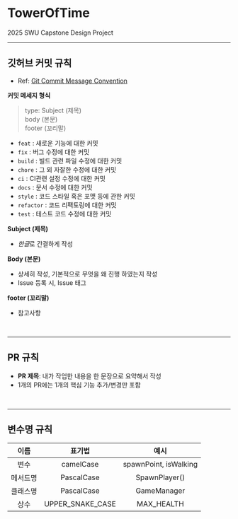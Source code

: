 # TowerOfTime
2025 SWU Capstone Design Project

---

## 깃허브 커밋 규칙
- Ref: [Git Commit Message Convention](https://github.com/gyoogle/tech-interview-for-developer/blob/master/ETC/Git%20Commit%20Message%20Convention.md)

**커밋 메세지 형식**
> type: Subject (제목)
> <br/>
> body (본문)
> <br/>
> footer (꼬리말)

- `feat` : 새로운 기능에 대한 커밋
- `fix` : 버그 수정에 대한 커밋
- `build` : 빌드 관련 파일 수정에 대한 커밋
- `chore` : 그 외 자잘한 수정에 대한 커밋
- `ci` : CI관련 설정 수정에 대한 커밋
- `docs` : 문서 수정에 대한 커밋
- `style` : 코드 스타일 혹은 포맷 등에 관한 커밋
- `refactor` : 코드 리팩토링에 대한 커밋
- `test` : 테스트 코드 수정에 대한 커밋

**Subject (제목)**

- *한글*로 간결하게 작성

**Body (본문)**

- 상세히 작성, 기본적으로 무엇을 왜 진행 하였는지 작성
- Issue 등록 시, Issue 태그

**footer (꼬리말)**

- 참고사항

<br/>

---

## PR 규칙
- **PR 제목**: 내가 작업한 내용을 한 문장으로 요약해서 작성
- 1개의 PR에는 1개의 핵심 기능 추가/변경만 포함

<br/>

---

## 변수명 규칙
|이름|표기법|예시|
|:---:|:---:|:---:|
|변수|camelCase|spawnPoint, isWalking|
|메서드명|PascalCase|SpawnPlayer()|
|클래스명|PascalCase|GameManager|
|상수|UPPER_SNAKE_CASE|MAX_HEALTH|
